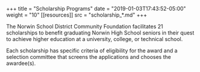 +++
title   = "Scholarship Programs"
date    = "2019-01-03T17:43:52-05:00"
weight = "10"
[[resources]]
  src = "scholarship_*.md"
+++

The Norwin School District Community Foundation facilitates 21 scholarships to benefit graduating Norwin High School seniors in their quest to achieve higher education at a university, college, or technical school.<!--more-->

Each scholarship has specific criteria of eligibility for the award and a selection committee that screens the applications and chooses the awardee(s).
